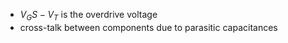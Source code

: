 - $V_GS - V_T$ is the overdrive voltage
- cross-talk between components due to parasitic capacitances